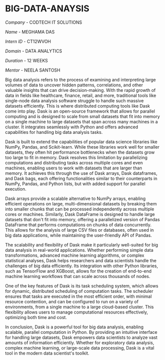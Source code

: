 # BIG-DATA-ANAYSIS

*Company* - CODTECH IT SOLUTIONS

*Name* - MEGHAMA DAS

*Intern ID* - CT12WVOH

*Domain* - DATA ANALYTICS

*Duration* - 12 WEEKS

*Mentor* - NEELA SANTOSH

Big data analysis refers to the process of examining and interpreting large volumes of data to uncover hidden patterns, correlations, and other valuable insights that can drive decision-making. With the rapid growth of data in fields like healthcare, finance, retail, and more, traditional tools like single-node data analysis software struggle to handle such massive datasets efficiently. This is where distributed computing tools like Dask come into play. Dask is an open-source framework that allows for parallel computing and is designed to scale from small datasets that fit into memory on a single machine to large datasets that span across many machines in a cluster. It integrates seamlessly with Python and offers advanced capabilities for handling big data analysis tasks.

Dask is built to extend the capabilities of popular data science libraries like NumPy, Pandas, and Scikit-learn. While these libraries work well for smaller datasets, they often hit performance bottlenecks when the datasets grow too large to fit in memory. Dask resolves this limitation by parallelizing computations and distributing tasks across multiple cores and even machines, enabling users to work with datasets that are larger than memory. It achieves this through the use of Dask arrays, Dask dataframes, and Dask bags, each offering functionalities similar to their counterparts in NumPy, Pandas, and Python lists, but with added support for parallel execution.

Dask arrays provide a scalable alternative to NumPy arrays, enabling efficient operations on large, multi-dimensional datasets by breaking them into smaller chunks that can be processed independently across multiple cores or machines. Similarly, Dask DataFrame is designed to handle large datasets that don't fit into memory, offering a parallelized version of Pandas DataFrame that performs computations on chunks of data concurrently. This allows for the analysis of large CSV files or databases, often used in big data applications, while maintaining the user-friendly API of Pandas.

The scalability and flexibility of Dask make it particularly well-suited for big data analysis in real-world applications. Whether performing simple data transformations, advanced machine learning algorithms, or complex statistical analyses, Dask helps researchers and data scientists handle the challenges of big data efficiently. Its integration with other Python libraries, such as TensorFlow and XGBoost, allows for the creation of end-to-end machine learning workflows that can scale across thousands of nodes.

One of the key features of Dask is its task scheduling system, which allows for dynamic, distributed scheduling of computation tasks. The scheduler ensures that tasks are executed in the most efficient order, with minimal resource contention, and can be configured to run on a variety of environments, from a single machine to a large cloud-based cluster. This flexibility allows users to manage computational resources effectively, optimizing both time and cost.

In conclusion, Dask is a powerful tool for big data analysis, enabling scalable, parallel computation in Python. By providing an intuitive interface for handling large datasets, Dask empowers data scientists to analyze vast amounts of information efficiently. Whether for exploratory data analysis, complex machine learning, or large-scale data processing, Dask is a vital tool in the modern data scientist's toolkit.
